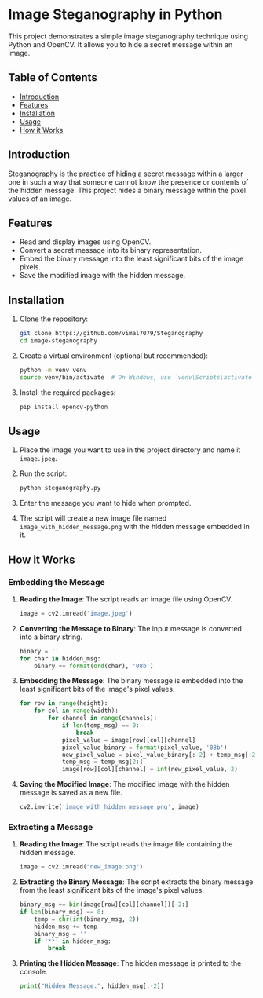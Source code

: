 # Image Steganography in Python

This project demonstrates a simple image steganography technique using Python and OpenCV. It allows you to hide a secret message within an image.

## Table of Contents
- [Introduction](#introduction)
- [Features](#features)
- [Installation](#installation)
- [Usage](#usage)
- [How it Works](#how-it-works)

## Introduction

Steganography is the practice of hiding a secret message within a larger one in such a way that someone cannot know the presence or contents of the hidden message. This project hides a binary message within the pixel values of an image.

## Features

- Read and display images using OpenCV.
- Convert a secret message into its binary representation.
- Embed the binary message into the least significant bits of the image pixels.
- Save the modified image with the hidden message.

## Installation

1. Clone the repository:
    ```sh
    git clone https://github.com/vimal7079/Steganography
    cd image-steganography
    ```

2. Create a virtual environment (optional but recommended):
    ```sh
    python -m venv venv
    source venv/bin/activate  # On Windows, use `venv\Scripts\activate`
    ```

3. Install the required packages:
    ```sh
    pip install opencv-python
    ```

## Usage

1. Place the image you want to use in the project directory and name it `image.jpeg`.

2. Run the script:
    ```sh
    python steganography.py
    ```

3. Enter the message you want to hide when prompted.

4. The script will create a new image file named `image_with_hidden_message.png` with the hidden message embedded in it.

## How it Works

### Embedding the Message

1. **Reading the Image**: The script reads an image file using OpenCV.
    ```python
    image = cv2.imread('image.jpeg')
    ```

2. **Converting the Message to Binary**: The input message is converted into a binary string.
    ```python
    binary = ''
    for char in hidden_msg:
        binary += format(ord(char), '08b')
    ```

3. **Embedding the Message**: The binary message is embedded into the least significant bits of the image's pixel values.
    ```python
    for row in range(height):
        for col in range(width):
            for channel in range(channels):
                if len(temp_msg) == 0:
                    break
                pixel_value = image[row][col][channel]
                pixel_value_binary = format(pixel_value, '08b')
                new_pixel_value = pixel_value_binary[:-2] + temp_msg[:2]
                temp_msg = temp_msg[2:]
                image[row][col][channel] = int(new_pixel_value, 2)
    ```

4. **Saving the Modified Image**: The modified image with the hidden message is saved as a new file.
    ```python
    cv2.imwrite('image_with_hidden_message.png', image)
    ```
### Extracting a Message

1. **Reading the Image**: The script reads the image file containing the hidden message.
    ```python
    image = cv2.imread("new_image.png")
    ```

2. **Extracting the Binary Message**: The script extracts the binary message from the least significant bits of the image's pixel values.
    ```python
    binary_msg += bin(image[row][col][channel])[-2:]
    if len(binary_msg) == 8:
        temp = chr(int(binary_msg, 2))
        hidden_msg += temp
        binary_msg = ''
        if '**' in hidden_msg:
            break
    ```

3. **Printing the Hidden Message**: The hidden message is printed to the console.
    ```python
    print("Hidden Message:", hidden_msg[:-2])
    ```
